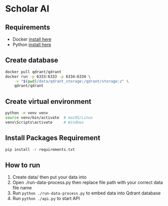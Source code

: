 # Scholar AI

## Requirements

- Docker [install here](https://docs.docker.com/engine/install/)
- Python [install here](https://www.python.org/downloads/)

## Create database

```bash
docker pull qdrant/qdrant
docker run -p 6333:6333 -p 6334:6334 \
    -v "$(pwd)/data/qdrant_storage:/qdrant/storage:z" \
    qdrant/qdrant
```

## Create virtual environment

```bash
python -m venv venv
source venv/bin/activate  # macOS/Linux
venv\Scripts\activate     # Windows
```

## Install Packages Requirement

```bash
pip install -r requirements.txt
```

## How to run

1. Create data/ then put your data into
2. Open ./run-data-process.py then replace file path with your correct data file name
3. Run `python ./run-data-process.py` to embed data into Qdrant database
4. Run `python ./api.py` to start API
